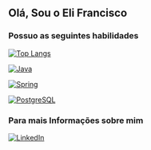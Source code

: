 

## Olá, Sou o Eli Francisco 

### Possuo as seguintes habilidades

[![Top Langs](https://github-readme-stats.vercel.app/api/top-langs/?username=juniorapeles)](https://github.com/anuraghazra/github-readme-stats)


[![Java](https://img.shields.io/badge/Java-ED8B00?style=for-the-badge&logo=openjdk&logoColor=white)](https://github.com/juniorapeles/house-of-booksV2)

[![Spring](https://img.shields.io/badge/Spring-6DB33F?style=for-the-badge&logo=spring&logoColor=white)](https://github.com/juniorapeles/house-of-booksV2)

[![PostgreSQL](https://img.shields.io/badge/PostgreSQL-316192?style=for-the-badge&logo=postgresql&logoColor=white)](https://github.com/juniorapeles/house-of-booksV2)

### Para mais Informações sobre mim
[![LinkedIn](https://img.shields.io/badge/LinkedIn-0077B5?style=for-the-badge&logo=linkedin&logoColor=white)](https://www.linkedin.com/in/develi/)

